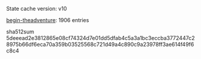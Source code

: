 State cache version: v10

[begin-theadventure](https://github.com/begin-theadventure): 1906 entries

sha512sum 5deeead2e3812865e08cf74324d7e01dd5dfab4c5a3a1bc3eccba3772447c28975b66df6eca70a359b03525568c721d49a4c890c9a23978ff3ae614f49f6c8c4

